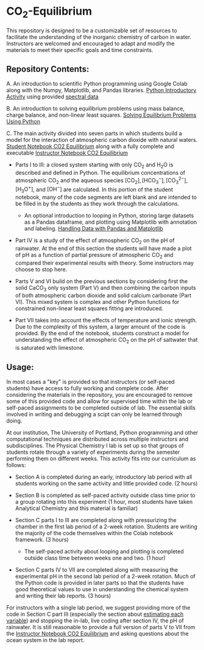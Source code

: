 # $\mathrm{CO_2}$-Equilibrium

This repository is designed to be a customizable set of resources to facilitate the understanding of the inorganic chemistry of carbon in water. Instructors are welcomed and encouraged to adapt and modify the materials to meet their specific goals and time constraints.

## Repository Contents:

A. An introduction to scientific Python programming using Google Colab along with the Numpy, Matplotlib, and Pandas libraries. [Python Introductory Activity](https://colab.research.google.com/github/wphall/CO2-Equilibrium/blob/main/Python_Introductory_Activity_KEY.ipynb) using provided [spectral data](https://github.com/wphall/CO2-Equilibrium/blob/6cc06acdc6d6ce9b7077940b030278e7fa9bd21c/Spectral%20Data.xlsx)

B. An introduction to solving equilibrium problems using mass balance, charge balance, and non-linear least squares. [Solving Equilibrium Problems Using Python](https://colab.research.google.com/github/wphall/CO2-Equilibrium/blob/main/Solving_Equilibrium_Problems_Using_Python.ipynb)

C. The main activity divided into seven parts in which students build a model for the interaction of atmospheric carbon dioxide with natural waters. [Student Notebook CO2 Equilibrium](https://colab.research.google.com/github/wphall/CO2-Equilibrium/blob/main/Student_Notebook_CO2_Equilibrium.ipynb#scrollTo=DQFCCLpto973) along with a fully complete and executable [Instructor Notebook CO2 Equilibrium](https://colab.research.google.com/github/wphall/CO2-Equilibrium/blob/main/Instructor_Notebook_CO2_Equilibrium.ipynb)
* Parts I to III: a closed system starting with only $\mathrm{CO_2}$ and $\mathrm{H_2O}$ is described and defined in Python. The equilibrium concentrations of atmospheric $\mathrm{CO_2}$ and the aqueous species $\mathrm{[CO_2], [HCO_3^-], [CO_3^{2-}], [H_3O^+]}$, and $\mathrm{[OH^-]}$ are calculated.  In this portion of the student notebook, many of the code segments are left blank and are intended to be filled in by the students as they work through the calculations.

    * An optional introduction to looping in Python, storing large datasets as a Pandas dataframe, and plotting using Matplotlib with annotation and labeling. [Handling Data with Pandas and Matplotlib](https://colab.research.google.com/github/wphall/CO2-Equilibrium/blob/main/Handling_Data_with_Pandas_and_Matplotlib.ipynb)

* Part IV is a study of the effect of atmospheric $\mathrm{CO_2}$ on the pH of rainwater.  At the end of this section the students will have made a plot of pH as a function of partial pressure of atmospheric $\mathrm{CO_2}$ and compared their experimental results with theory.  Some instructors may choose to stop here.

* Parts V and VI build on the previous sections by considering first the solid $\mathrm{CaCO_3}$ only system (Part V) and then combining the carbon inputs of both atmospheric carbon dioxide and solid calcium carbonate (Part VI).  This mixed system is complex and other Python functions for constrained non-linear least squares fitting are introduced.

* Part VII takes into account the effects of temperature and ionic strength.  Due to the complexity of this system, a larger amount of the code is provided.  By the end of the notebook, students construct a model for understanding the effect of atmospheric $\mathrm{CO_2}$ on the pH of saltwater that is saturated with limestone.

## Usage:
In most cases a "key" is provided so that instructors (or self-paced students) have access to fully working and complete code.  After considering the materials in the repository, you are encouraged to remove some of this provided code and allow for  supervised time within the lab or self-paced assignments to be completed outside of lab. The essential skills involved in writing and debugging a scipt can only be learned through doing.  

At our institution, The University of Portland, Python programming and other computational techniques are distributed across multiple instructors and subdisciplines.  The Physical Chemistry I lab is set up so that groups of students rotate through a variety of experiments during the semester performing them on different weeks.  This activity fits into our curriculum as follows:

* Section A is completed during an early, introductory lab period with all students working on the same activity and little provided code. (2 hours)

* Section B is completed as self-paced activity outside class time prior to a group rotating into this experiment (1 hour, most students have taken Analytical Chemistry and this material is familiar)

* Section C parts I to III are completed along with pressurizing the chamber in the first lab period of a 2-week rotation. Students are writing the majority of the code themselves within the Colab notebook framework. (3 hours)  

    * The self-paced activity about looping and plotting is completed outside class time between weeks one and two. (1 hour)

* Section C parts IV to VII are completed along with measuring the experimental pH in the second lab period of a 2-week rotation. Much of the Python code is provided in later parts so that the students have good theoretical values to use in understanding the chemical system and writing their lab reports. (3 hours)

For instructors with a single lab period, we suggest providing more of the code in Section C part III (especially the section about [estimating each variable](https://colab.research.google.com/github/wphall/CO2-Equilibrium/blob/main/Student_Notebook_CO2_Equilibrium.ipynb#scrollTo=emwRJsJsz-cU)) and stopping the in-lab, live coding after section IV, the pH of rainwater.  It is still reasonable to provide a full version of parts V to VII from the [Instructor Notebook CO2 Equilibrium](https://colab.research.google.com/github/wphall/CO2-Equilibrium/blob/main/Instructor_Notebook_CO2_Equilibrium.ipynb) and asking questions about the ocean system in the lab report.
